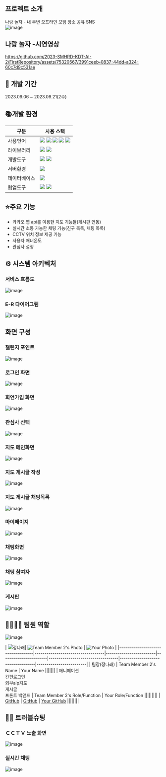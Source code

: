 ## 프로젝트 소개
나랑 놀자 - 내 주변 오프라인 모임 장소 공유  SNS  
![image](https://github.com/2023-SMHRD-KDT-AI-2/FirstRepository/assets/75320567/90fc9a8b-f3f1-4f2d-93ff-d7e6e6a57f4b)


## 나랑 놀자 -시연영상
https://github.com/2023-SMHRD-KDT-AI-2/FirstRepository/assets/75320567/3991ceeb-0837-44dd-a324-60c7d9c531ae


## 📅 개발 기간
2023.09.06 ~ 2023.09.21(2주)


## 📚개발 환경
| 구분 | 사용 스택 |
| --- | --- |
| 사용언어 | <img src="https://img.shields.io/badge/java-007396?style=for-the-badge&logo=java&logoColor=white">  <img src="https://img.shields.io/badge/html5-E34F26?style=for-the-badge&logo=html5&logoColor=white"> <img src="https://img.shields.io/badge/css-1572B6?style=for-the-badge&logo=css3&logoColor=white"> <img src="https://img.shields.io/badge/javascript-F7DF1E?style=for-the-badge&logo=javascript&logoColor=black"> <img src="https://img.shields.io/badge/jquery-0769AD?style=for-the-badge&logo=jquery&logoColor=white">| 
| 라이브러리 | <img src="https://img.shields.io/badge/socket(ws)-007396?style=for-the-badge&logo=java&logoColor=white"> <img src="https://img.shields.io/badge/bootstrap-7952B3?style=for-the-badge&logo=bootstrap&logoColor=white"> |
| 개발도구 |<img src="https://img.shields.io/badge/vscode-4285F4?style=for-the-badge&logo=visualstudiocode&logoColor=white"> <img src="https://img.shields.io/badge/eclips-2C2255?style=for-thebadge&logo=eclipseide&logoColor=white">|
| 서버환경 | <img src="https://img.shields.io/badge/apache tomcat-F8DC75?style=for- thebadge&logo=apachetomcat&logoColor=white"> |
| 데이터베이스 | <img src="https://img.shields.io/badge/oracle-F80000?style=for-the-badge&logo=oracle&logoColor=white"> |
| 협업도구 | <img src="https://img.shields.io/badge/github-181717?style=for-the-badge&logo=github&logoColor=white"> <img src="https://img.shields.io/badge/git-F05032?style=for-the-badge&logo=git&logoColor=white">|


## ⭐주요 기능
- 카카오 맵 api를 이용한 지도 기능들(게시판 연동)
- 실시간 소통 가능한 채팅 기능(친구 목록, 채팅 목록)
- CCTV 위치 정보 제공 기능
- 사용자 매너온도
- 관심사 설정


## ⚙ 시스템 아키텍처


### 서비스 흐름도
![image](https://github.com/2023-SMHRD-KDT-AI-2/FirstRepository/assets/75320567/fbab25a6-d9fe-4891-bac3-e8d0e12de7c9)

### E-R 다이어그램
![image](https://github.com/2023-SMHRD-KDT-AI-2/FirstRepository/assets/75320567/986f2865-f93b-4f56-9b35-483f6920d07a)

## 화면 구성


### 챌린지 포인트
![image](https://github.com/2023-SMHRD-KDT-AI-2/FirstRepository/assets/75320567/98188b6f-be36-4c32-9644-ede2010ffa01)


### 로그인 화면
![image](https://github.com/2023-SMHRD-KDT-AI-2/FirstRepository/assets/75320567/ad6d087b-8893-461b-8f16-9a161d34207c)


### 회언가입 화면
![image](https://github.com/2023-SMHRD-KDT-AI-2/FirstRepository/assets/75320567/0e824cc8-4a61-48ab-b02c-f362ee3028cd)


### 관심사 선택
![image](https://github.com/2023-SMHRD-KDT-AI-2/FirstRepository/assets/75320567/d1415dd9-4fd7-47b6-a255-fd3933cfe862)


### 지도 메인화면
![image](https://github.com/2023-SMHRD-KDT-AI-2/FirstRepository/assets/75320567/0ffa6e70-fd45-4c4e-8497-9c91bd443873)


### 지도 게시글 작성
![image](https://github.com/2023-SMHRD-KDT-AI-2/FirstRepository/assets/75320567/b5df3a7c-3e56-4a9e-b2d2-aa1773bb368d)


### 지도 게시글 채팅목록 
![image](https://github.com/2023-SMHRD-KDT-AI-2/FirstRepository/assets/75320567/2b09c2a6-ef2a-46e8-a263-748237b38ed2)


### 마이페이지
![image](https://github.com/2023-SMHRD-KDT-AI-2/FirstRepository/assets/75320567/8ba438b3-76c8-48e6-b47d-e11f355c7215)


### 채팅화면 
![image](https://github.com/2023-SMHRD-KDT-AI-2/FirstRepository/assets/75320567/cfbf3c41-f3e1-4976-9b80-e6c93362318a)


### 채팅 참여자
![image](https://github.com/2023-SMHRD-KDT-AI-2/FirstRepository/assets/75320567/a34dc87c-4803-4f44-8b37-0f1fb8f12c48)


### 게시판
![image](https://github.com/2023-SMHRD-KDT-AI-2/FirstRepository/assets/75320567/5a9fedcb-8f49-4ae1-b63a-860a6a78b8b2)




## 👨‍👩‍👦‍👦 팀원 역할
![image](https://github.com/2023-SMHRD-KDT-AI-2/FirstRepository/assets/75320567/294f5181-9e31-4155-b470-833e337618d4)

| ![정나래](https://github.com/2023-SMHRD-KDT-AI-2/FirstRepository/assets/75320567/644899a2-194e-4cd0-b5d4-867fd7c5b320)| ![Team Member 2's Photo](image_url) | ![Your Photo](image_url) |
|-----------------------------------|-----------------------------------|-------------------------|-----------------------|-----------------------------------|-----------------------------------|-------------------------|
| 팀장(정나래) | Team Member 2's Name | Your Name |||||||
| 애니메이션 <br> 간편로그인 <br> 외부aip지도  <br> 게시글 <br> 프톤트 백앤드 | Team Member 2's Role/Function | Your Role/Function |||||||||
| [GitHub](https://github.com/team_member_1) | [GitHub](https://github.com/team_member_2) | [Your GitHub](https://github.com/yourusername) ||||||||







## 🤾‍♂️ 트러블슈팅


### ＣＣＴＶ 노출 화면 
![image](https://github.com/2023-SMHRD-KDT-AI-2/FirstRepository/assets/75320567/83ac3aa3-05dd-4c70-8bef-59483fe20171)


### 실시간 채팅
![image](https://github.com/2023-SMHRD-KDT-AI-2/FirstRepository/assets/75320567/4893403a-dc90-4a10-afa3-b7cd268dba49)


